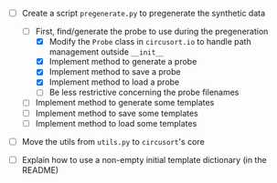 - [ ] Create a script `pregenerate.py` to pregenerate the synthetic data
  - [ ] First, find/generate the probe to use during the pregeneration
    - [x] Modify the `Probe` class in `circusort.io` to handle path management outside `__init__`
    - [x] Implement method to generate a probe
    - [x] Implement method to save a probe
    - [x] Implement method to load a probe
    - [ ] Be less restrictive concerning the probe filenames
  - [ ] Implement method to generate some templates
  - [ ] Implement method to save some templates
  - [ ] Implement method to load some templates
- [ ] Move the utils from `utils.py` to `circusort`'s core
- [ ] Explain how to use a non-empty initial template dictionary (in the README)
 